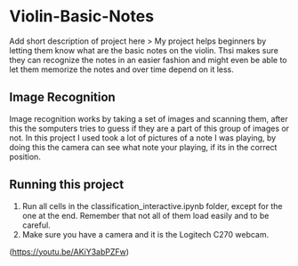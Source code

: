 # Violin-Basic-Notes

 Add short description of project here > My project helps beginners by letting them know what are the basic notes on the violin. Thsi makes sure they can recognize the notes in an easier fashion and might even be able to let them memorize the notes and over time depend on it less.

## Image Recognition

Image recognition works by taking a set of images and scanning them, after this the somputers tries to guess if they are a part of this group of images or not. In this project I used took a lot of pictures of a note I was playing, by doing this the camera can see what note your playing, if its in the correct position.

## Running this project

1. Run all cells in the classification_interactive.ipynb folder, except for the one at the end. Remember that not all of them load easily and to be careful.
2. Make sure you have a camera and it is the Logitech C270 webcam.

(https://youtu.be/AKiY3abPZFw)
